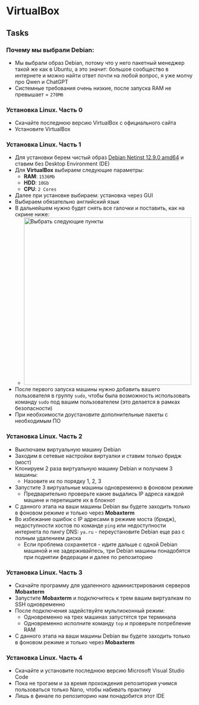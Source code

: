 # VirtualBox

## Tasks

### Почему мы выбрали **Debian**:
  - Мы выбрали образ Debian, потому что у него пакетный менеджер такой же как в Ubuntu, а это значит: большое сообщество в интернете и можно найти ответ почти на любой вопрос, я уже молчу про Qwen и ChatGPT
  - Системные требования очень низкие, после запуска RAM не превышает = `270Мб`

### Установка Linux. Часть 0

- Скачайте последнюю версию VirtualBox с официального сайта
- Установите VirtualBox

### Установка Linux. Часть 1

- Для установки берем чистый образ [Debian Netinst 12.9.0 amd64](https://www.debian.org/CD/netinst/) и ставим без Desktop Environment (DE)
- Для **VirtualBox** выбираем следующие параметры:
  - **RAM**: `1536Mb`
  - **HDD**: `10Gb`
  - **CPU**: `2 Cores`
- Далее при установке выбираем: установка через GUI
- Выбираем обязательно английский язык
- В дальнейшем нужно будет снять все галочки и поставить, как на скрине ниже:
  - <img src="https://github.com/lamjob1993/linux-monitoring/blob/main/.files/.bucket/Debian%20Install.jpg" alt="Выбрать следующие пункты" width="450">
- После первого запуска машины нужно добавить вашего пользователя в группу `sudo`, чтобы была возможность использовать команду `sudo` под вашим пользователем (это делается в рамках безопасности)
- При необхоимости доустановите дополнительные пакеты с необходимым ПО

### Установка Linux. Часть 2

- Выключаем виртуальную машину Debian
- Заходим в сетевые настройки виртуалки и ставим только бридж (мост)
- Клонируем 2 раза виртуальную машину Debian и получаем 3 машины:
  - Назовите их по порядку 1, 2, 3
- Запустите 3 виртуальные машины одновременно в фоновом режиме
  - Предварительно проверьте какие выдались IP адреса каждой машине и перепишите их в блокнот
- С данного этапа на ваши машины Debian вы будете заходить только в фоновом режиме и только через **Mobaxterm**
- Во избежание ошибок с IP адресами в режиме моста (бридж), недоступности хостов по команде `ping` или недоступности интернета по пингу DNS: `ya.ru` - переустановите Debian еще раз с полным удалением диска
  - Если проблема сохраняется - идите дальше с одной Debian машиной и не задерживайтесь, три Debian машины понадобятся при поднятии федерации и далее по репозиторию

### Установка Linux. Часть 3

- Скачайте программу для удаленного администрирования серверов **Mobaxterm**
- Запустите **Mobaxterm** и подключитесь к трем вашим виртуалкам по SSH одновременно
- После подключения задействуйте мультиоконный режим:
  - Одновременно на трех машинах запустятся три терминала
  - Одновременно исполните команду `top` и проверьте потребление RAM
- С данного этапа на ваши машины Debian вы будете заходить только в фоновом режиме и только через **Mobaxterm**

 
### Установка Linux. Часть 4

- Скачайте и установите последнюю версию Microsoft Visual Studio Code
- Пока не трогаем и за время прохождения репозитория учимся пользоваться только Nano, чтобы набивать практику
- Лишь в финале по репозиторию нам понадобится этот IDE
